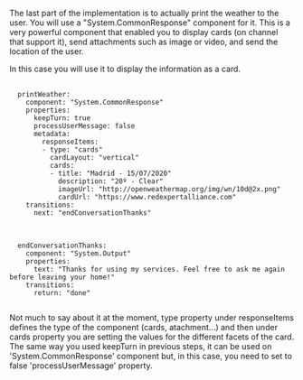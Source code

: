 The last part of the implementation is to actually print the weather to the user.
You will use a "System.CommonResponse" component for it. This is a very powerful component that enabled you to display cards (on channel that support it), send attachments such as image or video, and send the location of the user.

In this case you will use it to display the information as a card.
<pre>
    <code>
  printWeather:
    component: "System.CommonResponse"
    properties:
      keepTurn: true
      processUserMessage: false
      metadata: 
        responseItems:         
        - type: "cards" 
          cardLayout: "vertical"
          cards:
          - title: "Madrid - 15/07/2020"
            description: "20º - Clear"
            imageUrl: "http://openweathermap.org/img/wn/10d@2x.png"
            cardUrl: "https://www.redexpertalliance.com" 
    transitions:
      next: "endConversationThanks"
    </code>
</pre>
<pre>
    <code>
  endConversationThanks:
    component: "System.Output"
    properties:
      text: "Thanks for using my services. Feel free to ask me again before leaving your home!"
    transitions:
      return: "done"
    </code>
</pre>
Not much to say about it at the moment, type property under responseItems defines the type of the component (cards, atachment...) and then under cards property you are setting the values for the different facets of the card. 
The same way you used keepTurn in previous steps, it can be used on 'System.CommonResponse' component but, in this case, you need to set to false 'processUserMessage' property.